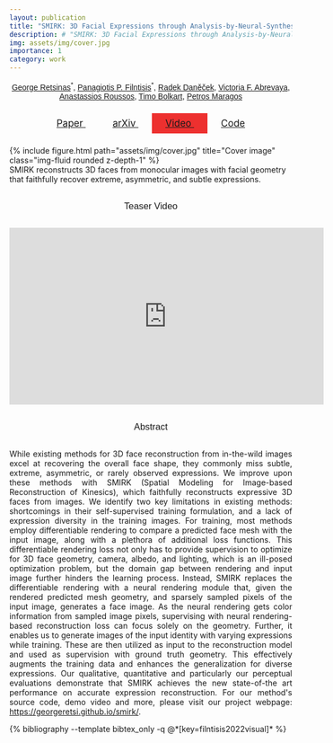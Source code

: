 ```yaml
---
layout: publication
title: "SMIRK: 3D Facial Expressions through Analysis-by-Neural-Synthesis (CVPR 2024)"
description: # "SMIRK: 3D Facial Expressions through Analysis-by-Neural-Synthesis (CVPR 2024)"
img: assets/img/cover.jpg
importance: 1
category: work
---
```

<style type="text/css">
  .post-title {
    text-align: center;
    font-family: "Google Sans", sans-serif;
    /* color: #363636; */
    font-size: 2rem;
    font-weight: 400;
    line-height: 1.125;
  }
  .publication-authors
  {
    margin-top: 15px;
    text-align: center;
    font-family: "Google Sans", sans-serif;
  }
  h3 {
    font-family: "Google Sans", sans-serif;
    /* color: #363636; */
    font-weight: 400;
    line-height: 1.125;
    text-align: center;
    margin-top: 30px;
    margin-bottom: 30px;
  }
  .btn {
    /*color: white;*/
    padding: .5rem 1.5rem;
    text-transform: none;
    font-size: 17px;
  }
  .btn span {
    /*color:white;*/
  }

  .btn:hover {
    text-decoration: underline;
  }

  .btn.btn-youtube {
    /*background: #FF3636 !important;*/
  }

  .publication-icons {
    margin-top: 30px;
    margin-bottom: 30px;
  }

  .abstract {
    text-align: justify;
  }

</style>

<div class="publication-authors">
  <span class="author-block">
    <a href="https://georgeretsi.github.io">George Retsinas</a><sup>*</sup>,
  </span>
  <span class="author-block">
    <a href="https://filby89.github.io">Panagiotis P. Filntisis</a><sup>*</sup>,
 </span>
  <span class="author-block">
    <a href="https://ps.is.mpg.de/person/rdanecek">Radek Daněček</a>,
  </span>
  <span class="author-block">
    <a href="https://is.mpg.de/~vabrevaya">Victoria F. Abrevaya</a>,
  </span>
  <span class="author-block">
    <a href="https://users.ics.forth.gr/~troussos/">Anastassios Roussos</a>,
  </span>
  <span class="author-block">
    <a href="https://sites.google.com/site/bolkartt/">Timo Bolkart</a>,
  </span>
  <span class="author-block">
    <a href="https://robotics.ntua.gr/members/maragos/">Petros Maragos</a>
  </span>
</div>

<div class="row publication-icons">
  <div class="col-sm" align=center>
        <!-- PDF Link. -->
        <!-- Video Link. -->
        <a class="btn btn-dark btn-rounded" href="https://arxiv.org/pdf/2207.11094" role="button">
          <i class="fa fa-file-pdf"></i>
          Paper
        </a>
        <a class="btn btn-dark" href="https://arxiv.org/abs/2207.11094" role="button">
          <i class="ai ai-arxiv"></i>
          arXiv
        </a>
        <!-- Video Link. -->
        <a class="btn btn-dark btn-youtube" style="background-color: #ed302f; !important" href="https://youtu.be/8ZVgr41wxbk" role="button">
          <i class="fab fa-youtube"></i>
          Video
        </a>
        <!-- Code Link. -->
        <!-- Github -->
        <a class="btn btn-dark" href="https://github.com/georgeretsi/smirk" role="button">
          <i class="fab fa-github"></i>
          Code
        </a>
  </div>
</div>

<!-- <div class="alert alert-info">
<b>tl;dr:</b> we improve 3D facial reconstruction in videos by focusing on the lip formations and mouth movements, using a <b>lipreading</b> loss
</div> -->

<div class="row">
    <div class="col-sm">
        {% include figure.html path="assets/img/cover.jpg" title="Cover image" class="img-fluid rounded z-depth-1" %}
    </div>
</div>
<div class="caption">
    SMIRK reconstructs 3D faces from monocular images with facial geometry that faithfully recover extreme, asymmetric, and subtle expressions.
</div>


<div class="row">
  <div class="col-sm">
    <h3>Teaser Video</h3>
  </div>
</div>

<div class="row justify-content-sm-center" align="center">
    <div class="col-sm">
<iframe width="560" height="315" src="https://youtu.be/8ZVgr41wxbk" title="YouTube video player" frameborder="0" allow="accelerometer; autoplay; clipboard-write; encrypted-media; gyroscope; picture-in-picture" allowfullscreen></iframe>
    </div>
</div>




<div class="row">
  <div class="col-sm">
    <h3>Abstract</h3>
  </div>
</div>

<p class="abstract">
While existing methods for 3D face reconstruction from in-the-wild images excel at recovering the overall face shape, they commonly miss subtle, extreme, asymmetric, or rarely observed expressions. We improve upon these methods with  SMIRK (Spatial Modeling for Image-based Reconstruction of Kinesics), which faithfully reconstructs expressive 3D faces from images. We identify two key limitations in existing methods: shortcomings in their self-supervised training formulation, and a lack of expression diversity in the training images. For training, most methods employ differentiable rendering to compare a predicted face mesh with the input image, along with a plethora of additional loss functions. This differentiable rendering loss not only has to provide supervision to optimize for 3D face geometry, camera, albedo, and lighting, which is an ill-posed optimization problem, but the domain gap between rendering and input image further hinders the learning process. Instead, SMIRK replaces the differentiable rendering with a neural rendering module that, given the rendered predicted mesh geometry, and sparsely sampled pixels of the input image, generates a face image. As the neural rendering gets color information from sampled image pixels, supervising with neural rendering-based reconstruction loss can focus solely on the geometry. Further, it enables us to generate images of the input identity with varying expressions while training. These are then utilized as input to the reconstruction model and used as supervision with ground truth geometry. This effectively augments the training data and enhances the generalization for diverse expressions. Our qualitative, quantitative and particularly our perceptual evaluations demonstrate that SMIRK achieves the new state-of-the art performance on accurate expression reconstruction. For our method's source code, demo video and more, please visit our project webpage: <a href="https://georgeretsi.github.io/smirk/">https://georgeretsi.github.io/smirk/</a>.
</p>


<!-- <h3> Bibtex </h3> -->

<div class="publications">
{% bibliography --template bibtex_only -q @*[key=filntisis2022visual]* %}
</div>